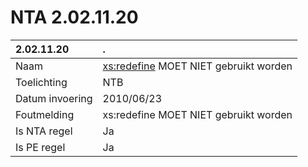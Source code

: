 # NTA 2.02.11.20

 2.02.11.20 | . 
 :--- | :--- 
 Naam | <xs:redefine> MOET NIET gebruikt worden 
 Toelichting | NTB 
 Datum invoering | 2010/06/23 
 Foutmelding | xs:redefine MOET NIET gebruikt worden 
 Is NTA regel | Ja 
 Is PE regel | Ja 
